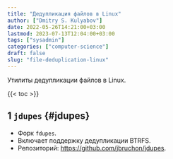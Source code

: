 ```yaml
---
title: "Дедупликация файлов в Linux"
author: ["Dmitry S. Kulyabov"]
date: 2022-05-26T14:21:00+03:00
lastmod: 2023-07-13T12:04:00+03:00
tags: ["sysadmin"]
categories: ["computer-science"]
draft: false
slug: "file-deduplication-linux"
---
```


Утилиты дедупликации файлов в Linux.

<!--more-->

{{< toc >}}


## <span class="section-num">1</span> `jdupes` {#jdupes}

-   Форк `fdupes`.
-   Включает поддержку дедупликации BTRFS.
-   Репозиторий: <https://github.com/jbruchon/jdupes>.

